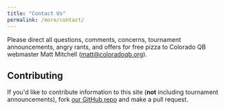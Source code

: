 ```yaml
---
title: "Contact Us"
permalink: /more/contact/
---
```

Please direct all questions, comments, concerns, tournament announcements, angry rants, and offers for free pizza to Colorado QB webmaster Matt Mitchell ([matt@coloradoqb.org](matt@coloradoqb.org)).

## Contributing

If you'd like to contribute information to this site (**not** including tournament announcements), fork [our GitHub repo](https://github.com/matt2718/colorado-qb) and make a pull request.
